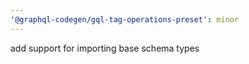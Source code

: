 ```yaml
---
'@graphql-codegen/gql-tag-operations-preset': minor
---
```


add support for importing base schema types
